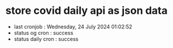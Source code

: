 # store covid daily api as json data

- last cronjob : Wednesday, 24 July 2024 01:02:52
- status og cron : success
- status daily cron : success
      
      